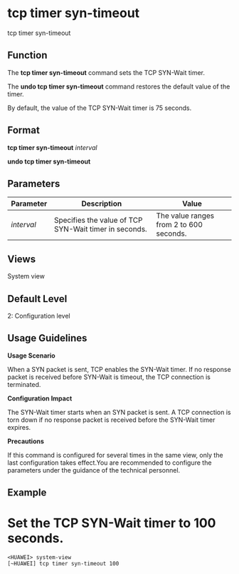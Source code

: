 tcp timer syn-timeout
=====================

tcp timer syn-timeout

Function
--------



The **tcp timer syn-timeout** command sets the TCP SYN-Wait timer.

The **undo tcp timer syn-timeout** command restores the default value of the timer.



By default, the value of the TCP SYN-Wait timer is 75 seconds.


Format
------

**tcp timer syn-timeout** *interval*

**undo tcp timer syn-timeout**


Parameters
----------

| Parameter | Description | Value |
| --- | --- | --- |
| *interval* | Specifies the value of TCP SYN-Wait timer in seconds. | The value ranges from 2 to 600 seconds. |



Views
-----

System view


Default Level
-------------

2: Configuration level


Usage Guidelines
----------------

**Usage Scenario**



When a SYN packet is sent, TCP enables the SYN-Wait timer. If no response packet is received before SYN-Wait is timeout, the TCP connection is terminated.



**Configuration Impact**



The SYN-Wait timer starts when an SYN packet is sent. A TCP connection is torn down if no response packet is received before the SYN-Wait timer expires.



**Precautions**



If this command is configured for several times in the same view, only the last configuration takes effect.You are recommended to configure the parameters under the guidance of the technical personnel.




Example
-------

# Set the TCP SYN-Wait timer to 100 seconds.
```
<HUAWEI> system-view
[~HUAWEI] tcp timer syn-timeout 100

```